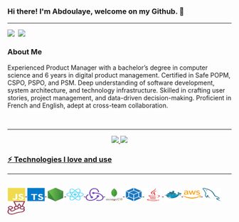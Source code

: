 ### Hi there! I'm Abdoulaye, welcome on my Github. 👋

<hr />

<a href="https://www.linkedin.com/in/abdoulayebintabah/">
  <img align="left" width="24px" src="https://cdn.jsdelivr.net/npm/simple-icons@v3/icons/linkedin.svg"  />
</a>
<a href="mailto:bahabdoulayebinta@gmail.com">
  <img align="left" width="26px" src="https://cdn.jsdelivr.net/npm/simple-icons@v3/icons/gmail.svg" />
</a>

<br/>


### About Me 

Experienced Product Manager with a bachelor’s degree in computer science and 6 years in digital product management. Certified in Safe POPM, CSPO, PSPO, and PSM. Deep understanding of software development, system architecture, and technology infrastructure. Skilled in crafting user stories, project management, and data-driven decision-making. Proficient in French and English, adept at cross-team collaboration. 
 

<br/>
<hr />

<div align="center">
  <a href="https://github.com/abdoulayebinta">
  <img height="180em" src="https://github-readme-stats.vercel.app/api?username=abdoulayebinta&show_icons=true&theme=gradient&include_all_commits=true&count_private=true"/>
  <img height="180em" src="https://github-readme-stats.vercel.app/api/top-langs/?username=abdoulayebinta&layout=compact&langs_count=7&theme=gradient"/>
</div>

### ⚡ Technologies I love and use
<hr />
<div style="display: inline_block"><br>
  <img align="center" alt="js" height="30" width="40" src="https://raw.githubusercontent.com/devicons/devicon/master/icons/javascript/javascript-plain.svg">
  <img align="center" alt="ts" height="30" width="40" src="https://raw.githubusercontent.com/devicons/devicon/master/icons/typescript/typescript-plain.svg">
  <img align="center" alt="Node" height="30" width="40" src="https://raw.githubusercontent.com/devicons/devicon/master/icons/nodejs/nodejs-original.svg">
  <img align="center" alt="react" height="30" width="40" src="https://raw.githubusercontent.com/devicons/devicon/master/icons/react/react-original.svg">
  <img align="center" alt="react" height="30" width="40" src="https://raw.githubusercontent.com/devicons/devicon/master/icons/redux/redux-original.svg">
  <img align="center" alt="react" height="30" width="40" src="https://raw.githubusercontent.com/devicons/devicon/master/icons/mongodb/mongodb-original-wordmark.svg">
  <img align="center" alt="react" height="30" width="40" src="https://raw.githubusercontent.com/devicons/devicon/master/icons/webpack/webpack-plain.svg">
  <img align="center" alt="Java" height="30" width="40" src="https://raw.githubusercontent.com/devicons/devicon/master/icons/java/java-plain.svg">
  <img align="center" alt="Docker" height="30" width="40" src="https://raw.githubusercontent.com/devicons/devicon/master/icons/docker/docker-original.svg">
  <img align="center" alt="AWS" height="30" width="40" src="https://raw.githubusercontent.com/devicons/devicon/master/icons/amazonwebservices/amazonwebservices-plain-wordmark.svg">
  <img align="center" alt="MySQL" height="30" width="40" src="https://raw.githubusercontent.com/devicons/devicon/master/icons/mysql/mysql-original.svg">
  <img align="center" alt="MySQL" height="30" width="40" src="https://raw.githubusercontent.com/devicons/devicon/master/icons/jest/jest-plain.svg">
  
                                                              
</div>
<!--
**abdoulayebinta/abdoulayebinta** is a ✨ _special_ ✨ repository because its `README.md` (this file) appears on your GitHub profile.

Here are some ideas to get you started:

- 🔭 I’m currently working on ...
- 🌱 I’m currently learning ...
- 👯 I’m looking to collaborate on ...
- 🤔 I’m looking for help with ...
- 💬 Ask me about ...
- 📫 How to reach me: ...
- 😄 Pronouns: ...
- ⚡ Fun fact: ...
-->
